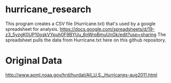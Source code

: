 # hurricane_research
This program creates a CSV file (Hurricane.txt) that's used by a google spreadsheet for analysis.
https://docs.google.com/spreadsheets/d/19-z3_5yzgK0UP10oskVYpuh0F9BYUu_6nWrpBmuUnGk/edit?usp=sharing
The spreadsheet pulls the data from Hurricane.txt here on this github repository.


# Original Data
http://www.aoml.noaa.gov/hrd/hurdat/All_U.S._Hurricanes-aug2011.html
